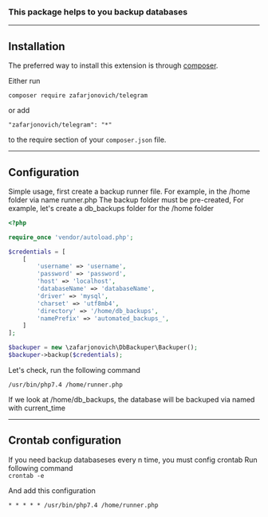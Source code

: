 ### This package helps to you backup databases

-----
## Installation

The preferred way to install this extension is through [composer](http://getcomposer.org/download/).

Either run

```
composer require zafarjonovich/telegram
```

or add

```
"zafarjonovich/telegram": "*"
```

to the require section of your `composer.json` file.

-----

## Configuration

Simple usage, first create a backup runner file. For example, in the /home folder via name runner.php
The backup folder must be pre-created, For example, let's create a db_backups folder for the /home folder

```php
<?php

require_once 'vendor/autoload.php';

$credentials = [
    [
        'username' => 'username',
        'password' => 'password',
        'host' => 'localhost',
        'databaseName' => 'databaseName',
        'driver' => 'mysql',
        'charset' => 'utf8mb4',
        'directory' => '/home/db_backups',
        'namePrefix' => 'automated_backups_',
    ]
];

$backuper = new \zafarjonovich\DbBackuper\Backuper();
$backuper->backup($credentials);
```

Let's check, run the following command

`/usr/bin/php7.4 /home/runner.php`

If we look at /home/db_backups, the database will be backuped via named with current_time

-----

## Crontab configuration


If you need backup databaseses every n time, you must config crontab
Run following command
<br>
`crontab -e`

And add this configuration

`* * * * * /usr/bin/php7.4 /home/runner.php`
